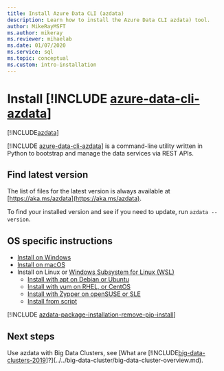 ```yaml
---
title: Install Azure Data CLI (azdata)
description: Learn how to install the Azure Data CLI azdata) tool.
author: MikeRayMSFT
ms.author: mikeray
ms.reviewer: mihaelab
ms.date: 01/07/2020
ms.service: sql
ms.topic: conceptual
ms.custom: intro-installation
---
```


# Install [!INCLUDE [azure-data-cli-azdata](../../includes/azure-data-cli-azdata.md)]

[!INCLUDE[azdata](../../includes/applies-to-version/azdata.md)]

[!INCLUDE [azure-data-cli-azdata](../../includes/azure-data-cli-azdata.md)] is a command-line utility written in Python to bootstrap and manage the data services via REST APIs. 

## Find latest version

The list of files for the latest version is always available at [https://aka.ms/azdata](https://aka.ms/azdata).

To find your installed version and see if you need to update, run `azdata --version`.

## OS specific instructions

* [Install on Windows](../install/deploy-install-azdata-installer.md)
* [Install on macOS](../install/deploy-install-azdata-macos.md)
* Install on Linux or [Windows Subsystem for Linux (WSL)](/windows/wsl/about/)
   * [Install with apt on Debian or Ubuntu](../install/deploy-install-azdata-linux-package.md)
   * [Install with yum on RHEL, or CentOS](../install/deploy-install-azdata-yum.md)
   * [Install with Zypper on openSUSE or SLE](../install/deploy-install-azdata-zypper.md)
   * [Install from script](../install/deploy-install-azdata-pip.md)

[!INCLUDE [azdata-package-installation-remove-pip-install](../../includes/azdata-package-installation-remove-pip-install.md)]

## Next steps

Use azdata with Big Data Clusters, see [What are [!INCLUDE[big-data-clusters-2019](../../includes/ssbigdataclusters-ver15.md)]?](../../big-data-cluster/big-data-cluster-overview.md).

